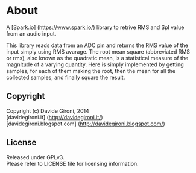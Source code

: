 About
===

A [Spark.io] (https://www.spark.io/) library to retrive RMS and Spl value from an audio input.

This library reads data from an ADC pin and returns the RMS value of the input simply using RMS avarage.
The root mean square (abbreviated RMS or rms), also known as the quadratic mean, is a statistical measure of the magnitude of a varying quantity.
Here is simply implemented by getting samples, for each of them making the root, then the mean for all the collected samples, and finally square the result.

Copyright
---
Copyright (c) Davide Gironi, 2014<br/>
[davidegironi.it] (http://davidegironi.it/)<br/>
[davidegironi.blogspot.com] (http://davidegironi.blogspot.com/)<br/>

License
---
Released under GPLv3.<br/>
Please refer to LICENSE file for licensing information.

